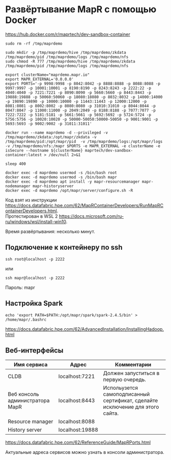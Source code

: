 # Развёртывание MapR с помощью Docker

https://hub.docker.com/r/maprtech/dev-sandbox-container

```
sudo rm -rf /tmp/maprdemo

sudo mkdir -p /tmp/maprdemo/hive /tmp/maprdemo/zkdata /tmp/maprdemo/pid /tmp/maprdemo/logs /tmp/maprdemo/nfs
sudo chmod -R 777 /tmp/maprdemo/hive /tmp/maprdemo/zkdata /tmp/maprdemo/pid /tmp/maprdemo/logs /tmp/maprdemo/nfs

export clusterName="maprdemo.mapr.io"
export MAPR_EXTERNAL='0.0.0.0'
export PORTS='-p 9998:9998 -p 8042:8042 -p 8888:8888 -p 8088:8088 -p 9997:9997 -p 10001:10001 -p 8190:8190 -p 8243:8243 -p 2222:22 -p 4040:4040 -p 7221:7221 -p 8090:8090 -p 5660:5660 -p 8443:8443 -p 19888:19888 -p 50060:50060 -p 18080:18080 -p 8032:8032 -p 14000:14000 -p 19890:19890 -p 10000:10000 -p 11443:11443 -p 12000:12000 -p 8081:8081 -p 8002:8002 -p 8080:8080 -p 31010:31010 -p 8044:8044 -p 8047:8047 -p 11000:11000 -p 2049:2049 -p 8188:8188 -p 7077:7077 -p 7222:7222 -p 5181:5181 -p 5661:5661 -p 5692:5692 -p 5724:5724 -p 5756:5756 -p 10020:10020 -p 50000-50050:50000-50050 -p 9001:9001 -p 5693:5693 -p 9002:9002 -p 31011:31011'

docker run --name maprdemo -d --privileged -v /tmp/maprdemo/zkdata:/opt/mapr/zkdata -v /tmp/maprdemo/pid:/opt/mapr/pid  -v /tmp/maprdemo/logs:/opt/mapr/logs  -v /tmp/maprdemo/nfs:/mapr $PORTS -e MAPR_EXTERNAL -e clusterName -e isSecure --hostname ${clusterName} maprtech/dev-sandbox-container:latest > /dev/null 2>&1

sleep 400

docker exec -d maprdemo usermod -s /bin/bash root
docker exec -d maprdemo usermod -s /bin/bash mapr
docker exec -d maprdemo apt install -y mapr-resourcemanager mapr-nodemanager mapr-historyserver
docker exec -d maprdemo /opt/mapr/server/configure.sh -R

```

Код взят из инструкции https://docs.datafabric.hpe.com/62/MapRContainerDevelopers/RunMapRContainerDevelopers.html.   
Протестирован в WSL 2 https://docs.microsoft.com/ru-ru/windows/wsl/install-win10.

Время развёртывания: несколько минут.

## Подключение к контейнеру по ssh

```
ssh root@localhost -p 2222
```
или
```
ssh mapr@localhost -p 2222
```

Пароль: mapr


## Настройка Spark

```
echo 'export PATH=$PATH:/opt/mapr/spark/spark-2.4.5/bin' > /home/mapr/.bashrc
```

https://docs.datafabric.hpe.com/62/AdvancedInstallation/InstallingHadoop.html

## Веб-интерфейсы

| Имя сервиса | Адрес | Комментарии |
|---|---|---|
| CLDB | localhost:7221  | Должен запуститься в первую очередь. |
| Веб консоль администратора MapR | localhost:8443  | Испольузется самоподписанный сертификат, сделайте исключение для этого сайта. |
| Resource manager | localhost:8088  | |
| History server | localhost:19888 | |

https://docs.datafabric.hpe.com/62/ReferenceGuide/MapRPorts.html

Актуальные адреса сервисов можно узнать в консоли администратора.
